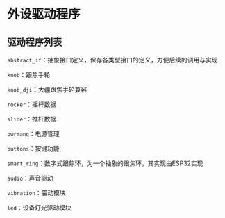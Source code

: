 # 外设驱动程序

## 驱动程序列表

```abstract_if```：抽象接口定义，保存各类型接口的定义，方便后续的调用与实现

```knob```：跟焦手轮

```knob_dji```：大疆跟焦手轮兼容

```rocker```：摇杆数据

```slider```：推杆数据

```pwrmang```：电源管理

```buttons```：按键功能

```smart_ring```：数字式跟焦环，为一个抽象的跟焦环，其实现由ESP32实现

```audio```：声音驱动

```vibration```：震动模块

```led```：设备灯光驱动模块
